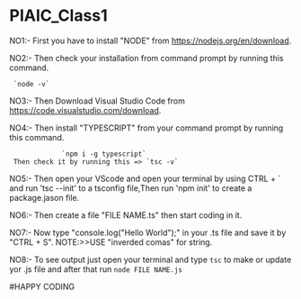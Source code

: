 # PIAIC_Class1

NO1:-
     First you have to install "NODE" from https://nodejs.org/en/download.



     
NO2:-
     Then check your installation from command prompt by running this command.    
     
     `node -v`                

     
NO3:-
     Then  Download Visual Studio Code from https://code.visualstudio.com/download.       

     
     
NO4:-
     Then install "TYPESCRIPT" from your command prompt by running this command.

     
                 `npm i -g typescript`
     Then check it by running this => `tsc -v`      

     
NO5:-
     Then open your VScode and open your terminal by using CTRL + `  and run
       'tsc --init' to a tsconfig file,Then run 'npm init' to create a package.jason file. 

       
NO6:-
    Then create a file "FILE NAME.ts" then start coding in it.
    
    
NO7:-
    Now type "console.log("Hello World");" in your .ts file and save it by "CTRL + S". NOTE:>>USE "inverded comas" for string.


                         
NO8:-
   To see output just open your terminal and type `tsc`  to make or update yor .js file and after that run `node FILE NAME.js`


   #HAPPY CODING
    
       
